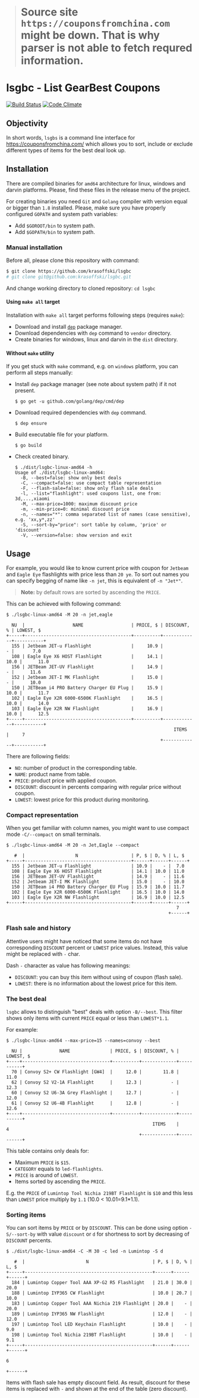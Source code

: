 > # Source site `https://couponsfromchina.com` might be down. That is why parser is not able to fetch requred information.

# lsgbc - List GearBest Coupons
[![Build Status](https://travis-ci.org/krasoffski/lsgbc.svg?branch=master)](https://travis-ci.org/krasoffski/lsgbc)
[![Code Climate](https://codeclimate.com/github/krasoffski/lsgbc/badges/gpa.svg)](https://codeclimate.com/github/krasoffski/lsgbc)

## Objectivity
In short words, `lsgbs` is a command line interface for
https://couponsfromchina.com/ which allows you to sort, include or exclude
different types of items for the best deal look up.

## Installation

There are compiled binaries for `amd64` architecture for linux, windows and
darvin platforms. Please, find these files in the release menu of the project.

For creating binaries you need `Git` and `Golang` compiler with version equal
or bigger than `1.8` installed. Please, make sure you have properly configured
`GOPATH` and system path variables:
 - Add `$GOROOT/bin` to system path.
 - Add `$GOPATH/bin` to system path.

### Manual installation

Before all, please clone this repository with command:

```bash
$ git clone https://github.com/krasoffski/lsgbc
# git clone git@github.com:krasoffski/lsgbc.git
```

And change working directory to cloned repository: `cd lsgbc`

#### Using `make all` target

Installation with `make all` target performs following steps (requires `make`):
 - Download and install [`dep`](https://github.com/golang/dep) package manager.
 - Download dependencies with `dep` command to `vendor` directory.
 - Create binaries for windows, linux and darvin in the `dist` directory.

#### Without `make` utility

If you get stuck with `make` command, e.g. on `windows` platform, you can
perform all steps manually:

 - Install `dep` package manager (see note about system path) if it not present.
    ```
    $ go get -u github.com/golang/dep/cmd/dep
    ```
 - Download required dependencies with `dep` command.
    ```
    $ dep ensure
    ```
 - Build executable file for your platform.
    ```
    $ go build
    ```
 - Check created binary.
    ```
    $ ./dist/lsgbc-linux-amd64 -h
    Usage of ./dist/lsgbc-linux-amd64:
      -B, --best=false: show only best deals
      -C, --compact=false: use compact table representation
      -F, --flash-sale=false: show only flash sale deals
      -l, --list="flashlight": used coupons list, one from: 3d,...,xiaomi
      -M, --max-price=1000: maximum discount price
      -m, --min-price=0: minimal discount price
      -n, --names="*": comma separated list of names (case sensitive), e.g. 'xx,y*,zz'
      -S, --sort-by="price": sort table by column, 'price' or 'discount'
      -V, --version=false: show version and exit
    ```

## Usage

For example, you would like to know current price with coupon for `Jetbeam` and
`Eagle Eye` flashlights with price less than `20 ye`. To sort out names you can
specify begging of name like `-n jet`, this is equivalent of `-n "Jet*"`.

> __Note:__ by default rows are sorted by ascending the `PRICE`.

This can be achieved with following command:

```
$ ./lsgbc-linux-amd64 -M 20 -n jet,eagle

  NU  |                  NAME                  | PRICE, $ | DISCOUNT, % | LOWEST, $  
+-----+----------------------------------------+----------+-------------+-----------+
  155 | Jetbeam JET-u Flashlight               |     10.9 |           - |       7.0  
  108 | Eagle Eye X6 HOST Flashlight           |     14.1 |        10.0 |      11.0  
  156 | JETBeam JET-UV Flashlight              |     14.9 |           - |      11.6  
  152 | Jetbeam JET-I MK Flashlight            |     15.0 |           - |      10.0  
  150 | JETBeam i4 PRO Battery Charger EU Plug |     15.9 |        10.0 |      11.7  
  102 | Eagle Eye X2R 6000-6500K Flashlight    |     16.5 |        10.0 |      14.0  
  103 | Eagle Eye X2R NW Flashlight            |     16.9 |        10.0 |      12.5  
+-----+----------------------------------------+----------+-------------+-----------+
                                                               ITEMS    |     7      
                                                          +-------------+-----------+

```

There are following fields:

 - `NO`: number of product in the corresponding table.
 - `NAME`: product name from table.
 - `PRICE`: product price with applied coupon.
 - `DISCOUNT`: discount in percents comparing with regular price without coupon.
 - `LOWEST`: lowest price for this product during monitoring.

### Compact representation

When you get familiar with column names, you might want to use compact mode
`-C/--compact` on small terminals.

```
$ ./lsgbc-linux-amd64 -M 20 -n Jet,Eagle --compact

   #  |                   N                    | P, $ | D, % | L, $  
+-----+----------------------------------------+------+------+------+
  155 | Jetbeam JET-u Flashlight               | 10.9 |    - |  7.0  
  108 | Eagle Eye X6 HOST Flashlight           | 14.1 | 10.0 | 11.0  
  156 | JETBeam JET-UV Flashlight              | 14.9 |    - | 11.6  
  152 | Jetbeam JET-I MK Flashlight            | 15.0 |    - | 10.0  
  150 | JETBeam i4 PRO Battery Charger EU Plug | 15.9 | 10.0 | 11.7  
  102 | Eagle Eye X2R 6000-6500K Flashlight    | 16.5 | 10.0 | 14.0  
  103 | Eagle Eye X2R NW Flashlight            | 16.9 | 10.0 | 12.5  
+-----+----------------------------------------+------+------+------+
                                                                7    
                                                             +------+
```

### Flash sale and history

Attentive users might have noticed that some items do not have corresponding
`DISCOUNT` percent or `LOWEST` price values. Instead, this value might be
replaced with `-` char.

Dash `-` character as value has following meanings:

- `DISCOUNT`: you can buy this item without using of coupon (flash sale).
- `LOWEST`: there is no information about the lowest price for this item.

### The best deal

`lsgbc` allows to distinguish "best" deals with option `-B/--best`. This filter
shows only items with current `PRICE` equal or less than `LOWEST*1.1`.

For example:

```
$ ./lsgbc-linux-amd64 --max-price=15 --names=convoy --best

  NU |              NAME               | PRICE, $ | DISCOUNT, % | LOWEST, $  
+----+---------------------------------+----------+-------------+-----------+
  70 | Convoy S2+ CW Flashlight [GW4]  |     12.0 |        11.8 |      11.0  
  62 | Convoy S2 V2-1A Flashlight      |     12.3 |           - |      12.3  
  60 | Convoy S2 U6-3A Grey Flashlight |     12.7 |           - |      12.0  
  61 | Convoy S2 U6-4B Flashlight      |     12.8 |           - |      12.6  
+----+---------------------------------+----------+-------------+-----------+
                                                       ITEMS    |     4      
                                                  +-------------+-----------+
```
This table contains only deals for:
 - Maximum `PRICE` is `$15`.
 - `CATEGORY` equals to `led-flashlights`.
 - `PRICE` is around of `LOWEST`.
 - Items sorted by ascending the `PRICE`.

E.g. the `PRICE` of `Lumintop Tool Nichia 219BT Flashlight` is `$10` and this
less than `LOWEST` price multiply by `1.1` (10.0 < 10.01=9.1*1.1).

### Sorting items

You can sort items by `PRICE` or by `DISCOUNT`. This can be done using option
`-S/--sort-by` with value `discount` or `d` for shortness to sort by decreasing
of `DISCOUNT` percents.

```
$ ./dist/lsgbc-linux-amd64 -C -M 30 -c led -n Lumintop -S d

   #  |                       N                        | P, $ | D, % | L, $
+-----+------------------------------------------------+------+------+------+
  184 | Lumintop Copper Tool AAA XP-G2 R5 Flashlight   | 21.0 | 30.0 | 20.0
  188 | Lumintop IYP365 CW Flashlight                  | 10.0 | 20.7 | 10.0
  183 | Lumintop Copper Tool AAA Nichia 219 Flashlight | 20.0 |    - | 20.0
  189 | Lumintop IYP365 NW Flashlight                  | 12.0 |    - | 12.0
  197 | Lumintop Tool LED Keychain Flashlight          | 10.0 |    - |  9.0
  198 | Lumintop Tool Nichia 219BT Flashlight          | 10.0 |    - |  9.1
+-----+------------------------------------------------+------+------+------+
                                                                        6
                                                                     +------+
```

Items with flash sale has empty discount field. As result, discount for these
items is replaced with `-` and shown at the end of the table (zero discount).
